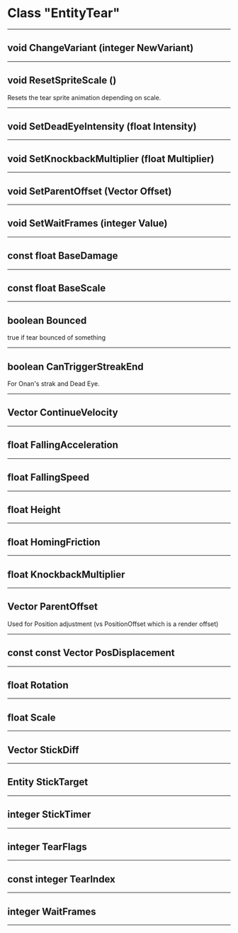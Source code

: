 # Class "EntityTear"
___ 
## void ChangeVariant (integer NewVariant)

___ 
## void ResetSpriteScale ()
Resets the tear sprite animation depending on scale. 
___ 
## void SetDeadEyeIntensity (float Intensity)

___ 
## void SetKnockbackMultiplier (float Multiplier)

___ 
## void SetParentOffset (Vector Offset)

___ 
## void SetWaitFrames (integer Value)

___ 
## const float BaseDamage

___ 
## const float BaseScale

___ 
## boolean Bounced
true if tear bounced of something 
___ 
## boolean CanTriggerStreakEnd
For Onan's strak and Dead Eye. 
___ 
## Vector ContinueVelocity

___ 
## float FallingAcceleration

___ 
## float FallingSpeed

___ 
## float Height

___ 
## float HomingFriction

___ 
## float KnockbackMultiplier

___ 
## Vector ParentOffset
Used for Position adjustment (vs PositionOffset which is a render offset) 
___ 
## const const Vector PosDisplacement

___ 
## float Rotation

___ 
## float Scale

___ 
## Vector StickDiff

___ 
## Entity StickTarget

___ 
## integer StickTimer

___ 
## integer TearFlags

___ 
## const integer TearIndex

___ 
## integer WaitFrames

___ 
